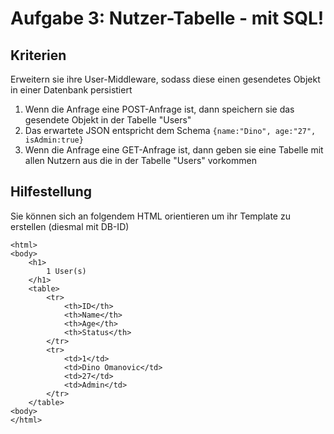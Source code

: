 # Aufgabe 3: Nutzer-Tabelle - mit SQL!
## Kriterien
Erweitern sie ihre User-Middleware, sodass diese einen gesendetes Objekt in einer Datenbank persistiert

1. Wenn die Anfrage eine POST-Anfrage ist, dann speichern sie das gesendete Objekt in der Tabelle "Users"
2. Das erwartete JSON entspricht dem Schema `{name:"Dino", age:"27", isAdmin:true}`
3. Wenn die Anfrage eine GET-Anfrage ist, dann geben sie eine Tabelle mit allen Nutzern aus die in der Tabelle "Users" vorkommen

## Hilfestellung

Sie können sich an folgendem HTML orientieren um ihr Template zu erstellen (diesmal mit DB-ID)
```
<html>
<body>
    <h1>
        1 User(s)
    </h1>
    <table>
        <tr>
            <th>ID</th>
            <th>Name</th>
            <th>Age</th>
            <th>Status</th>
        </tr>
        <tr>
            <td>1</td>
            <td>Dino Omanovic</td>
            <td>27</td>
            <td>Admin</td>
        </tr>
    </table>
<body>
</html>
```